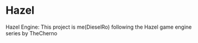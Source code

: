 # Hazel
Hazel Engine: This project is me(DieselRo) following the Hazel game engine series by TheCherno
